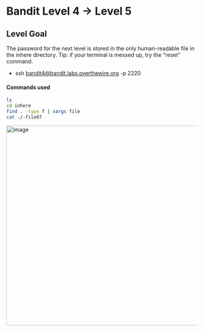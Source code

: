 # Bandit Level 4 → Level 5

## Level Goal
The password for the next level is stored in the only human-readable file in the inhere directory. Tip: if your terminal is messed up, try the “reset” command.

- ssh bandit4@bandit.labs.overthewire.org -p 2220

#### Commands used
```bash
ls
cd inhere
find . -type f | xargs file
cat ./-file07
```

<img width="1163" height="524" alt="image" src="https://github.com/user-attachments/assets/fb6e9699-c9c1-4c25-bb35-64b5a7d3c73e" />

